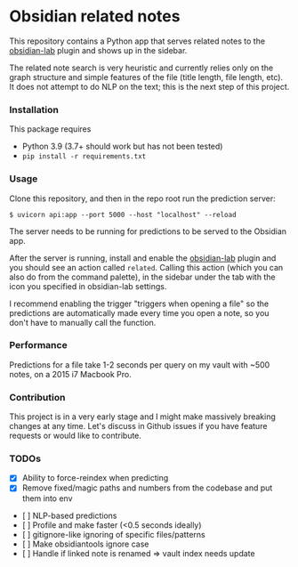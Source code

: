 # Obsidian related notes

This repository contains a Python app that serves related notes to the [obsidian-lab](https://github.com/cristianvasquez/obsidian-lab) plugin and shows up in the sidebar.

The related note search is very heuristic and currently relies only on the graph structure and simple features of the file (title length, file length, etc). It does not attempt to do NLP on the text; this is the next step of this project.

### Installation

This package requires
* Python 3.9 (3.7+ should work but has not been tested)
* `pip install -r requirements.txt`

### Usage
Clone this repository, and then in the repo root run the prediction server:
```
$ uvicorn api:app --port 5000 --host "localhost" --reload
```

The server needs to be running for predictions to be served to the Obsidian app.

After the server is running, install and enable the [obsidian-lab](https://github.com/cristianvasquez/obsidian-lab) plugin and you should see an action called `related`. Calling this action (which you can also do from the command palette), in the sidebar under the tab with the icon you specified in obsidian-lab settings.

I recommend enabling the trigger "triggers when opening a file" so the predictions are automatically made every time you open a note, so you don't have to manually call the function.

### Performance
Predictions for a file take 1-2 seconds per query on my vault with ~500 notes, on a 2015 i7 Macbook Pro.

### Contribution
This project is in a very early stage and I might make massively breaking changes at any time. Let's discuss in Github issues if you have feature requests or would like to contribute.

### TODOs

* [x] Ability to force-reindex when predicting
* [x] Remove fixed/magic paths and numbers from the codebase and put them into env
* [ ] NLP-based predictions
* [ ] Profile and make faster (<0.5 seconds ideally)
* [ ] gitignore-like ignoring of specific files/patterns
* [ ] Make obsidiantools ignore case
* [ ] Handle if linked note is renamed => vault index needs update
